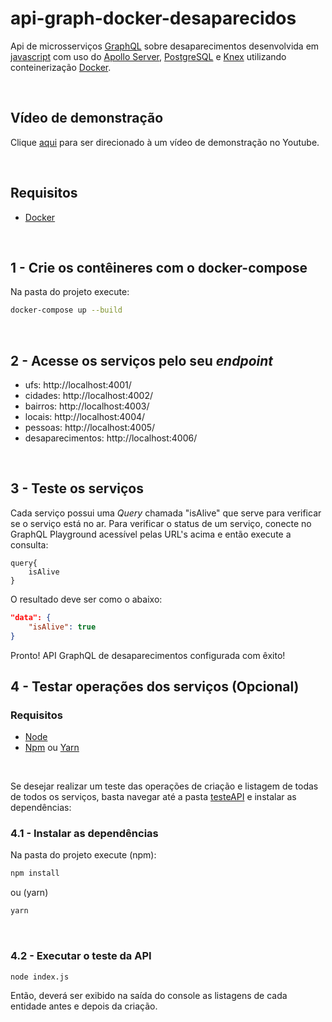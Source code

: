 # api-graph-docker-desaparecidos

Api de microsserviços [GraphQL](https://graphql.org/) sobre desaparecimentos desenvolvida em [javascript](https://developer.mozilla.org/pt-BR/docs/Web/JavaScript) com uso do [Apollo Server](https://www.apollographql.com/docs/apollo-server/), [PostgreSQL](https://www.postgresql.org/) e [Knex](https://knexjs.org/) utilizando conteinerização [Docker](https://github.com/docker).

<br/>

## Vídeo de demonstração
Clique [aqui](https://youtu.be/WL6WSkd9144) para ser direcionado à um vídeo de demonstração no Youtube.

<br/>

## Requisitos

- [Docker](https://docs.docker.com/)

<br/>

## 1 - Crie os contêineres com o docker-compose

Na pasta do projeto execute:

```bash
docker-compose up --build
```

<br/>

## 2 - Acesse os serviços pelo seu _endpoint_

- ufs: http://localhost:4001/
- cidades: http://localhost:4002/
- bairros: http://localhost:4003/
- locais: http://localhost:4004/
- pessoas: http://localhost:4005/
- desaparecimentos: http://localhost:4006/

<br/>

## 3 - Teste os serviços

Cada serviço possui uma _Query_ chamada "isAlive" que serve para verificar se o serviço está no ar. Para verificar o status de um serviço, conecte no GraphQL Playground acessível pelas URL's acima e então execute a consulta:

```
query{
    isAlive
}
```

O resultado deve ser como o abaixo:

```json
"data": {
    "isAlive": true
}
```

Pronto! API GraphQL de desaparecimentos configurada com êxito!

## 4 - Testar operações dos serviços (Opcional)

### Requisitos

- [Node](https://github.com/nodejs/node)
- [Npm](https://github.com/npm/npm) ou [Yarn](https://github.com/yarnpkg/yarn)

<br>

Se desejar realizar um teste das operações de criação e listagem de todas de todos os serviços, basta navegar até a pasta [testeAPI](testeAPI/) e instalar as dependências:

### 4.1 - Instalar as dependências

Na pasta do projeto execute (npm):

```bash
npm install
```

ou (yarn)

```bash
yarn
```

<br/>

### 4.2 - Executar o teste da API

```bash
node index.js
```

Então, deverá ser exibido na saída do console as listagens de cada entidade antes e depois da criação.
